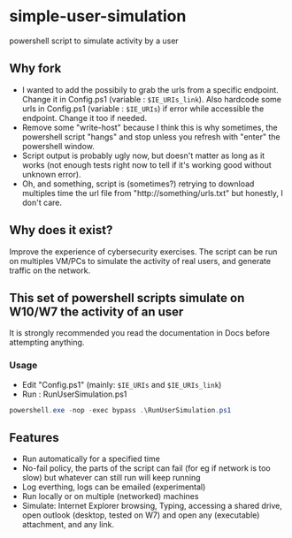 # simple-user-simulation

powershell script to simulate activity by a user

## Why fork

- I wanted to add the possibily to grab the urls from a specific endpoint. Change it in Config.ps1 (variable : ```$IE_URIs_link```). Also hardcode some urls in Config.ps1 (variable : ```$IE_URIs```) if error while accessible the endpoint. Change it too if needed.
- Remove some "write-host" because I think this is why sometimes, the powershell script "hangs" and stop unless you refresh with "enter" the powershell window.
- Script output is probably ugly now, but doesn't matter as long as it works (not enough tests right now to tell if it's working good without unknown error).
- Oh, and something, script is (sometimes?) retrying to download multiples time the url file from "http://something/urls.txt" but honestly, I don't care.


## Why does it exist?

Improve the experience of cybersecurity exercises. The script can be run on multiples VM/PCs to simulate the activity of real users, and generate traffic on the network.

## This set of powershell scripts simulate on W10/W7 the activity of an user

It is strongly recommended you read the documentation in Docs before attempting anything.

###  Usage
- Edit "Config.ps1" (mainly: ```$IE_URIs``` and ```$IE_URIs_link```)
- Run : RunUserSimulation.ps1
```powershell
powershell.exe -nop -exec bypass .\RunUserSimulation.ps1
```

## Features

- Run automatically for a specified time
- No-fail policy, the parts of the script can fail (for eg if network is too slow) but whatever can still run will keep running
- Log everthing, logs can be emailed (experimental)
- Run locally or on multiple (networked) machines
- Simulate: Internet Explorer browsing, Typing, accessing a shared drive, open outlook (desktop, tested on W7) and open any (executable) attachment, and any link.
